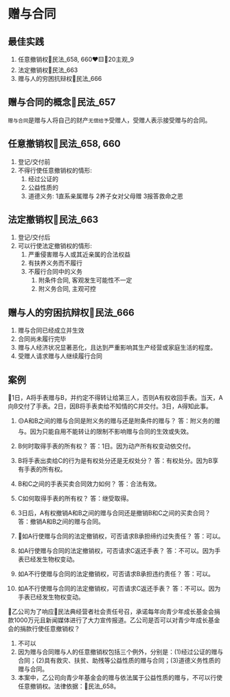 # 赠与合同



## 最佳实践


1. 任意撤销权🚪民法_658, 660❤️🟨🚪20主观_9
2. 法定撤销权🚪民法_663
3. 赠与人的穷困抗辩权🚪民法_666



## 赠与合同的概念🚪民法_657

`赠与合同`是赠与人将自己的财产`无偿给予`受赠人，受赠人表示接受赠与的合同。


## 任意撤销权🚪民法_658, 660
1. 登记/交付前
2. 不得行使任意撤销权的情形:
    1. 经过公证的
    2. 公益性质的
    3. 道德义务: 1直系亲属赠与 2养子女对父母赠 3报答救命之恩

## 法定撤销权🚪民法_663
1. 登记/交付后
2. 可以行使法定撤销权的情形:
    1. 严重侵害赠与人或其近亲属的合法权益
    2. 有扶养义务而不履行
    3. 不履行合同中的义务
        1. 附条件合同, 客观发生可能性不一定
        2. 附义务合同, 主观可控

## 赠与人的穷困抗辩权🚪民法_666
1. 赠与合同已经成立并生效
2. 合同尚未履行完毕
3. 赠与人经济状况显著恶化，且达到严重影响其生产经营或家庭生活的程度。
4. 受赠人请求赠与人继续履行合同



## 案例

🍐1日，A将手表赠与B，并约定不得转让给第三人，否则A有权收回手表。当天，A向B交付了手表。2日，因B将手表卖给不知情的C并交付。3日，A得知此事。

1. 🟡A和B之间的赠与合同是附义务的赠与还是附条件的赠与？
答：附义务的赠与。因为只能自用不能转让的限制不影响赠与合同的生效或失效。

2. B何时取得手表的所有权？
答：1日。因为动产所有权变动依交付。

3. B将手表出卖给C的行为是有权处分还是无权处分？
答：有权处分。因为B享有手表的所有权。

4. B和C之间的手表买卖合同效力如何？
答：合法有效。

5. C如何取得手表的所有权？
答：继受取得。

6. 3日后，A有权撤销A和B之间的赠与合同还是撤销B和C之间的买卖合同？
答：撤销A和B之间的赠与合同。

7. 🔴如A行使赠与合同的法定撤销权，可否请求B承担缔约过失责任？
答：可以。

8. 如A行使赠与合同的法定撤销权，可否请求C返还手表？
答：不可以。因为手表已经发生物权变动。

9. 如A不行使赠与合同的法定撤销权，可否请求B承担违约责任？
答：可以。

10.  如A不行使赠与合同的法定撤销权，可否请求C返还手表？
答：不可以。因为手表已经发生物权变动。


🍐乙公司为了响应🚪民法典经营者社会责任号召，承诺每年向青少年成长基金会捐款1000万元且新闻媒体进行了大力宣传报道。乙公司是否可以对青少年成长基金会的捐款行使任意撤销权？
1. 不可以
2. 因为赠与合同赠与人的任意撤销权包括三个例外，分别是：(1)经过公证的赠与合同；(2)具有救灾、扶贫、助残等公益性质的赠与合同；(3)道德义务性质的赠与合同。
3. 本案中，乙公司向青少年基金会的赠与依法属于公益性质的赠与，不可以行使任意撤销权。法律依据：🚪民法_658。

